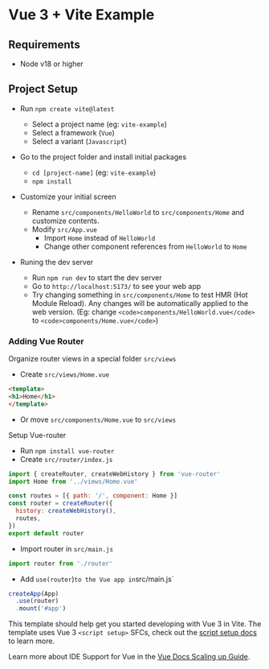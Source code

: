 # Vue 3 + Vite Example


## Requirements

* Node v18 or higher

## Project Setup

* Run `npm create vite@latest`
  * Select a project name (eg: `vite-example`)
  * Select a framework (`Vue`)
  * Select a variant (`Javascript`)

* Go to the project folder and install initial packages
  * `cd [project-name]` (eg: `vite-example`)
  * `npm install`

* Customize your initial screen
  * Rename `src/components/HelloWorld` to `src/components/Home` and customize contents.
  * Modify `src/App.vue` 
    * Import `Home` instead of `HelloWorld`
    * Change other component references from `HelloWorld` to `Home`

* Runing the dev server
  * Run `npm run dev` to start the dev server
  * Go to `http://localhost:5173/` to see your web app
  * Try changing something in `src/components/Home` to test HMR (Hot Module Reload). Any changes will be automatically applied to the web version. (Eg: change `<code>components/HelloWorld.vue</code>` to `<code>components/Home.vue</code>`)

### Adding Vue Router

Organize router views in a special folder `src/views`

* Create `src/views/Home.vue`
```html
<template>
<h1>Home</h1>
</template>
```  
* Or move `src/components/Home.vue` to `src/views`

Setup Vue-router

* Run `npm install vue-router`
* Create `src/router/index.js`
```javascript
import { createRouter, createWebHistory } from 'vue-router'
import Home from '../views/Home.vue'

const routes = [{ path: '/', component: Home }]
const router = createRouter({
  history: createWebHistory(),
  routes,
})
export default router
```
  * Import router in `src/main.js`
```javascript
import router from './router'
```
  * Add `use(router`)` to the Vue app in `src/main.js`
```javascript
createApp(App)
  .use(router)
  .mount('#app')
```





This template should help get you started developing with Vue 3 in Vite. The template uses Vue 3 `<script setup>` SFCs, check out the [script setup docs](https://v3.vuejs.org/api/sfc-script-setup.html#sfc-script-setup) to learn more.

Learn more about IDE Support for Vue in the [Vue Docs Scaling up Guide](https://vuejs.org/guide/scaling-up/tooling.html#ide-support).
